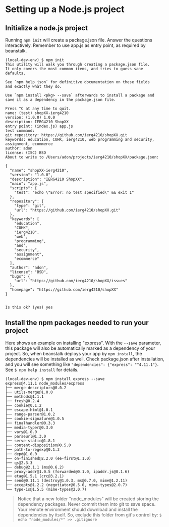 Setting up a Node.js project
=========================

## Initialize a node.js project
Running ```npm init``` will create a package.json file. Answer the questions interactively. Remember to use app.js as entry point, as required by beanstalk.

```
(local-dev-env) $ npm init
This utility will walk you through creating a package.json file.
It only covers the most common items, and tries to guess sane defaults.

See `npm help json` for definitive documentation on these fields
and exactly what they do.

Use `npm install <pkg> --save` afterwards to install a package and
save it as a dependency in the package.json file.

Press ^C at any time to quit.
name: (test) shopXX-ierg4210
version: (1.0.0) 1.0.0
description: IERG4210 ShopXX
entry point: (index.js) app.js
test command: 
git repository: https://github.com/ierg4210/shopXX.git
keywords: education, CUHK, ierg4210, web programming and security, assignment, ecommerce
author: adon
license: (ISC) BSD
About to write to /Users/adon/projects/ierg4210/shopXX/package.json:

{
  "name": "shopXX-ierg4210",
  "version": "1.0.0",
  "description": "IERG4210 ShopXX",
  "main": "app.js",
  "scripts": {
    "test": "echo \"Error: no test specified\" && exit 1"
  },
  "repository": {
    "type": "git",
    "url": "https://github.com/ierg4210/shopXX.git"
  },
  "keywords": [
    "education",
    "CUHK",
    "ierg4210",
    "web",
    "programming",
    "and",
    "security",
    "assignment",
    "ecommerce"
  ],
  "author": "adon",
  "license": "BSD",
  "bugs": {
    "url": "https://github.com/ierg4210/shopXX/issues"
  },
  "homepage": "https://github.com/ierg4210/shopXX"
}


Is this ok? (yes) yes
```

## Install the npm packages needed to run your project
Here shows an example on installing "express". With the ```--save``` parameter, this package will also be automatically marked as a dependency of your project. So, when beanstalk deploys your app by ```npm install```, the dependencies will be installed as well.
Check package.json after installation, and you will see something like ```"dependencies": {"express": "^4.11.1"}```. See ```$ npm help install``` for details.
```
(local-dev-env) $ npm install express --save
express@4.11.1 node_modules/express
├── merge-descriptors@0.0.2
├── utils-merge@1.0.0
├── methods@1.1.1
├── fresh@0.2.4
├── cookie@0.1.2
├── escape-html@1.0.1
├── range-parser@1.0.2
├── cookie-signature@1.0.5
├── finalhandler@0.3.3
├── media-typer@0.3.0
├── vary@1.0.0
├── parseurl@1.3.0
├── serve-static@1.8.1
├── content-disposition@0.5.0
├── path-to-regexp@0.1.3
├── depd@1.0.0
├── on-finished@2.2.0 (ee-first@1.1.0)
├── qs@2.3.3
├── debug@2.1.1 (ms@0.6.2)
├── proxy-addr@1.0.5 (forwarded@0.1.0, ipaddr.js@0.1.6)
├── etag@1.5.1 (crc@3.2.1)
├── send@0.11.1 (destroy@1.0.3, ms@0.7.0, mime@1.2.11)
├── accepts@1.2.2 (negotiator@0.5.0, mime-types@2.0.7)
└── type-is@1.5.5 (mime-types@2.0.7)
```
> Notice that a new folder "node_modules" will be created storing the dependency packages.
> Never commit them into git to save space. Your remote environment should download and install the dependencies by itself. So, exclude this folder from git's control by: ```$ echo "node_modules/*" >> .gitignore```
